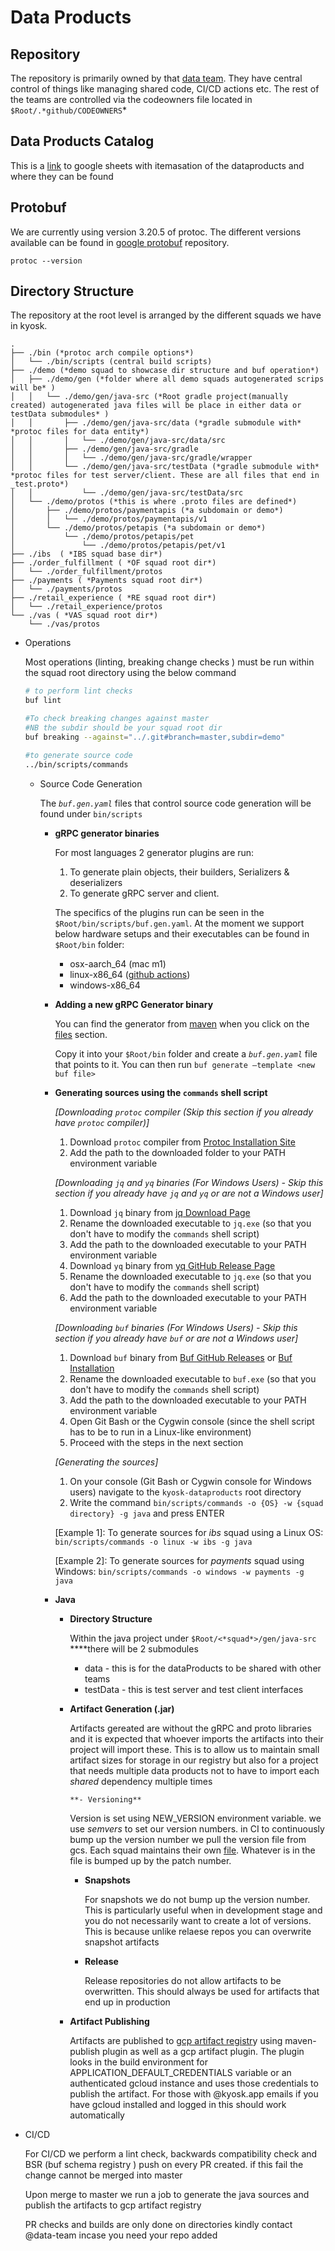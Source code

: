 # Data Products

## Repository

The repository is primarily owned by that [data team](https://github.com/orgs/Kyosk-Digital/teams/data-team). They have central control of things like managing shared code, CI/CD actions etc. The rest of the teams are controlled via the codeowners file located in `$Root/.*github/CODEOWNERS`*  

## Data Products Catalog
This is a [link](https://docs.google.com/spreadsheets/d/1u1e8-UPZNWvEabw5Fa_MoXzHkjdVpb-j7Vf4c0L4AnA/edit?usp=sharing) to google sheets with itemasation of the dataproducts and where they can be found

## Protobuf
We are currently using version 3.20.5 of protoc. The different versions available can be found in [google protobuf](https://github.com/protocolbuffers/protobuf) repository.
```
protoc --version
```

## Directory Structure

The repository at the root level is arranged by the different squads we have in kyosk. 

```
.
├── ./bin (*protoc arch compile options*)
│   └── ./bin/scripts (central build scripts)
├── ./demo (*demo squad to showcase dir structure and buf operation*)
│   ├── ./demo/gen (*folder where all demo squads autogenerated scrips will be* )
│   │   └── ./demo/gen/java-src (*Root gradle project(manually created) autogenerated java files will be place in either data or testData submodules* )
│   │       ├── ./demo/gen/java-src/data (*gradle submodule with* *protoc files for data entity*)
│   │       │   └── ./demo/gen/java-src/data/src
│   │       ├── ./demo/gen/java-src/gradle
│   │       │   └── ./demo/gen/java-src/gradle/wrapper
│   │       └── ./demo/gen/java-src/testData (*gradle submodule with* *protoc files for test server/client. These are all files that end in _test.proto*)
│   │           └── ./demo/gen/java-src/testData/src 
│   └── ./demo/protos (*this is where .proto files are defined*)
│       ├── ./demo/protos/paymentapis (*a subdomain or demo*)
│       │   └── ./demo/protos/paymentapis/v1
│       └── ./demo/protos/petapis (*a subdomain or demo*)
│           └── ./demo/protos/petapis/pet
│               └── ./demo/protos/petapis/pet/v1
├── ./ibs  ( *IBS squad base dir*)
├── ./order_fulfillment ( *OF squad root dir*)
│   └── ./order_fulfillment/protos
├── ./payments ( *Payments squad root dir*)
│   └── ./payments/protos
├── ./retail_experience ( *RE squad root dir*)
│   └── ./retail_experience/protos
└── ./vas ( *VAS squad root dir*)
    └── ./vas/protos
```

- Operations
    
    Most operations (linting, breaking change checks ) must be run within the squad root directory using the below command
    
    ```bash
    # to perform lint checks
    buf lint
    
    #To check breaking changes against master 
    #NB the subdir should be your squad root dir
    buf breaking --against="../.git#branch=master,subdir=demo"
    
    #to generate source code
    ../bin/scripts/commands 
    ```
    
    - Source Code Generation
        
        The *`buf.gen.yaml`* files that control source code generation will be found under `bin/scripts`
        
        - **gRPC generator binaries**
            
            For most languages 2 generator plugins are run:
            1. To generate plain objects, their builders, Serializers & deserializers
            2. To generate gRPC server and client. 
            
            The specifics of the plugins run can be seen in the `$Root/bin/scripts/buf.gen.yaml`. At the moment we support below hardware setups and their executables can be found in `$Root/bin` folder:
            
            - osx-aarch_64 (mac m1)
            - linux-x86_64  ([github actions](https://docs.github.com/en/actions/using-github-hosted-runners/about-github-hosted-runners#supported-runners-and-hardware-resources))
            - windows-x86_64

        - **Adding a new gRPC Generator binary**

            You can find the generator from [maven](https://mvnrepository.com/artifact/io.grpc/protoc-gen-grpc-java/1.49.1) when you click on the [files](https://repo1.maven.org/maven2/io/grpc/protoc-gen-grpc-java/1.49.1/) section. 
            
            Copy it into your `$Root/bin` folder and create a *`buf.gen.yaml`* file that points to it. You can then run `buf generate —template <new buf file>`

        - **Generating sources using the `commands` shell script**
      
          *[Downloading `protoc` compiler (Skip this section if you already have `protoc` compiler)]*
            1. Download `protoc` compiler from [Protoc Installation Site](https://grpc.io/docs/protoc-installation/)
            2. Add the path to the downloaded folder to your PATH environment variable
      
          *[Downloading `jq` and `yq` binaries (For Windows Users) - Skip this section if you already have `jq` and `yq` or are not a Windows user]*
            1. Download `jq` binary from [jq Download Page](https://stedolan.github.io/jq/download/)
            2. Rename the downloaded executable to `jq.exe` (so that you don't have to modify the `commands` shell script)
            3. Add the path to the downloaded executable to your PATH environment variable
            4. Download `yq` binary from [yq GitHub Release Page](https://github.com/mikefarah/yq/#install)
            5. Rename the downloaded executable to `jq.exe` (so that you don't have to modify the `commands` shell script)
            6. Add the path to the downloaded executable to your PATH environment variable
          
          *[Downloading `buf` binaries (For Windows Users) - Skip this section if you already have `buf` or are not a Windows user]*
          1. Download `buf` binary from [Buf GitHub Releases](https://github.com/bufbuild/buf/releases/tag/v1.9.0) or [Buf Installation](https://docs.buf.build/installation)
          2. Rename the downloaded executable to `buf.exe` (so that you don't have to modify the `commands` shell script)
          3. Add the path to the downloaded executable to your PATH environment variable
          4. Open Git Bash or the Cygwin console (since the shell script has to be to run in a Linux-like environment)
          5. Proceed with the steps in the next section
      
          *[Generating the sources]*
          1. On your console (Git Bash or Cygwin console for Windows users) navigate to the `kyosk-dataproducts` root directory
          2. Write the command `bin/scripts/commands -o {OS} -w {squad directory} -g java` and press ENTER
          
          [Example 1]: To generate sources for *ibs* squad using a Linux OS: `bin/scripts/commands -o linux -w ibs -g java`
      
          [Example 2]: To generate sources for *payments* squad using Windows: `bin/scripts/commands -o windows -w payments -g java`

        - **Java**
            - **Directory Structure**
                
                Within the java project under `$Root/<*squad*>/gen/java-src` ****there will be 2 submodules
                
                - data - this is for the dataProducts to be shared with other teams
                - testData - this is test server and test client interfaces
            - **Artifact Generation (.jar)**
                
                Artifacts gereated are without the gRPC and proto libraries and it is expected that whoever imports the artifacts into their project will import these. This is to allow us to maintain small artifact sizes for storage in our registry but also for a project that needs multiple data products not to have to import each *shared* dependency multiple times
                
                  **- Versioning** 
                
                Version is set using NEW_VERSION environment variable. we use *semvers* to set our version numbers. in CI to continuously bump up the version number we pull the version file from gcs. Each squad maintains their own [file](https://console.cloud.google.com/storage/browser/ky_github_actions;tab=objects?forceOnBucketsSortingFiltering=false&project=kyosk-prod&prefix=&forceOnObjectsSortingFiltering=false). Whatever is in the file is bumped up by the patch number. 
                
                - **Snapshots**
                    
                    For snapshots we do not bump up the version number. This is particularly useful when in development stage and you do not necessarily want to create a lot of versions. This is because unlike relaese repos you can overwrite snapshot artifacts
                    
                - **Release**
                    
                    Release repositories do not allow artifacts to be overwritten. This should always be used for artifacts that end up in production
                    
                
                     
                
            - **Artifact Publishing**
                
                Artifacts are published to [gcp artifact registr](https://console.cloud.google.com/artifacts?project=kyosk-prod)y using maven-publish plugin as well as a gcp artifact plugin. The plugin looks in the build environment for APPLICATION_DEFAULT_CREDENTIALS variable or an authenticated gcloud instance and uses those credentials to publish the artifact. For those with @kyosk.app emails if you have gcloud installed and logged in this should work automatically 
                
- CI/CD
    
    For CI/CD we perform a lint check, backwards compatibility check and BSR (buf schema registry ) push on every PR created. if this fail the change cannot be merged into master
    
    Upon merge to master we run a job to generate the java sources and publish the artifacts to gcp artifact registry
    
    PR checks and builds are only done on directories kindly contact @data-team incase you need your repo added
